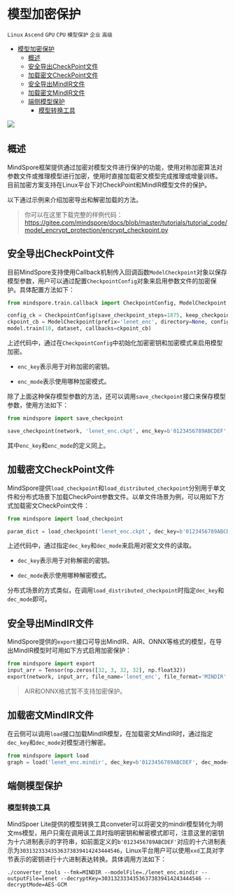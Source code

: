 # 模型加密保护

`Linux` `Ascend` `GPU` `CPU` `模型保护` `企业` `高级`

<!-- TOC -->

- [模型加密保护](#模型加密保护)
    - [概述](#概述)
    - [安全导出CheckPoint文件](#安全导出CheckPoint文件)
    - [加载密文CheckPoint文件](#加载密文CheckPoint文件)
    - [安全导出MindIR文件](#安全导出MindIR文件)
    - [加载密文MindIR文件](#加载密文MindIR文件)
    - [端侧模型保护](#端侧模型保护)
        - [模型转换工具](#模型转换工具)

<!-- TOC -->
<a href="https://gitee.com/mindspore/docs/blob/master/tutorials/training/source_zh_cn/advanced_use/model_encrypt_protection.md" target="_blank"><img src="https://gitee.com/mindspore/docs/raw/master/resource/_static/logo_source.png"></a>&nbsp;&nbsp;

## 概述

MindSpore框架提供通过加密对模型文件进行保护的功能，使用对称加密算法对参数文件或推理模型进行加密，使用时直接加载密文模型完成推理或增量训练。
目前加密方案支持在Linux平台下对CheckPoint和MindIR模型文件的保护。

以下通过示例来介绍加密导出和解密加载的方法。

> 你可以在这里下载完整的样例代码：<https://gitee.com/mindspore/docs/blob/master/tutorials/tutorial_code/model_encrypt_protection/encrypt_checkpoint.py>

## 安全导出CheckPoint文件

目前MindSpore支持使用Callback机制传入回调函数`ModelCheckpoint`对象以保存模型参数，用户可以通过配置`CheckpointConfig`对象来启用参数文件的加密保护。具体配置方法如下：

```python
from mindspore.train.callback import CheckpointConfig, ModelCheckpoint

config_ck = CheckpointConfig(save_checkpoint_steps=1875, keep_checkpoint_max=10, enc_key=b'0123456789ABCDEF', enc_mode='AES-GCM')
ckpoint_cb = ModelCheckpoint(prefix='lenet_enc', directory=None, config=config_ck)
model.train(10, dataset, callbacks=ckpoint_cb)
```

上述代码中，通过在`CheckpointConfig`中初始化加密密钥和加密模式来启用模型加密。

- `enc_key`表示用于对称加密的密钥。

- `enc_mode`表示使用哪种加密模式。

除了上面这种保存模型参数的方法，还可以调用`save_checkpoint`接口来保存模型参数，使用方法如下：

```python
from mindspore import save_checkpoint

save_checkpoint(network, 'lenet_enc.ckpt', enc_key=b'0123456789ABCDEF', enc_mode='AES-GCM')
```

其中`enc_key`和`enc_mode`的定义同上。

## 加载密文CheckPoint文件

MindSpore提供`load_checkpoint`和`load_distributed_checkpoint`分别用于单文件和分布式场景下加载CheckPoint参数文件。以单文件场景为例，可以用如下方式加载密文CheckPoint文件：

```python
from mindspore import load_checkpoint

param_dict = load_checkpoint('lenet_enc.ckpt', dec_key=b'0123456789ABCDEF', dec_mode='AES-GCM')
```

上述代码中，通过指定`dec_key`和`dec_mode`来启用对密文文件的读取。

- `dec_key`表示用于对称解密的密钥。

- `dec_mode`表示使用哪种解密模式。

分布式场景的方式类似，在调用`load_distributed_checkpoint`时指定`dec_key`和`dec_mode`即可。

## 安全导出MindIR文件

MindSpore提供的`export`接口可导出MindIR、AIR、ONNX等格式的模型，在导出MindIR模型时可用如下方式启用加密保护：

```python
from mindspore import export
input_arr = Tensor(np.zeros([32, 3, 32, 32], np.float32))
export(network, input_arr, file_name='lenet_enc', file_format='MINDIR' enc_key=b'0123456789ABCDEF', enc_mode='AES-GCM')
```

> AIR和ONNX格式暂不支持加密保护。

## 加载密文MindIR文件

在云侧可以调用`load`接口加载MindIR模型，在加载密文MindIR时，通过指定`dec_key`和`dec_mode`对模型进行解密。

```python
from mindspore import load
graph = load('lenet_enc.mindir', dec_key=b'0123456789ABCDEF', dec_mode='AES-GCM')
```

## 端侧模型保护

### 模型转换工具

MindSpoer Lite提供的模型转换工具conveter可以将密文的mindir模型转化为明文ms模型，用户只需在调用该工具时指明密钥和解密模式即可，注意这里的密钥为十六进制表示的字符串，如前面定义的`b'0123456789ABCDEF'`对应的十六进制表示为`30313233343536373839414243444546`，Linux平台用户可以使用`xxd`工具对字节表示的密钥进行十六进制表达转换。具体调用方法如下：

```shell
./converter_tools --fmk=MINDIR --modelFile=./lenet_enc.mindir --outputFile=lenet --decryptKey=30313233343536373839414243444546 --decryptMode=AES-GCM
```


